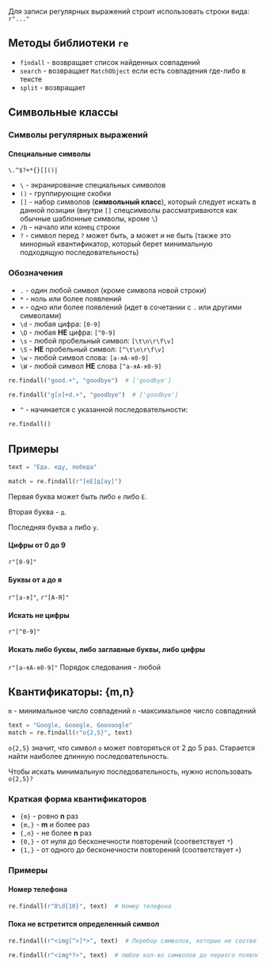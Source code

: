 
Для записи регулярных выражений строит использовать строки вида: `r"..."`

## Методы библиотеки `re`

- `findall` - возвращает список найденных совпадений
- `search` - возвращает `MatchObject` если есть совпадения где-либо в тексте
- `split` - возвращает 

## Символьные классы

### Символы регулярных выражений

#### Специальные символы

`\.^$?+*{}[]()|`

- `\` - экранирование специальных символов
- `()` - группирующие скобки
- `[]` - набор символов (**символьный класс**), который следует искать в данной позиции (внутри `[]` спецсимволы рассматриваются как обычные шаблонные символы, кроме `\`)
- `/b` - начало или конец строки
- `?` - символ перед `?` может быть, а может и не быть (также это минорный квантификатор, который берет минимальную подходящую последовательность)

### Обозначения

- `.` - один любой символ (кроме символа новой строки)
- `*` - ноль или более появлений
- `+` - одно или более появлений (идет в сочетании с `.` или другими символами)
- `\d` - любая цифра: `[0-9]`
- `\D` - любая **НЕ** цифра: `[^0-9]`
- `\s` - любой пробельный символ: `[\t\n\r\f\v]`
- `\S` - **НЕ** пробельный символ: `[^\t\n\r\f\v]`
- `\w` - любой символ слова: `[а-яА-я0-9]`
- `\W` - любой символ **НЕ** слова `[^а-яА-я0-9]`

```python
re.findall("good.+", "goodbye")  # ['goodbye']

re.findall("g[o]+d.+", "goodbye")  # ['goodbye']
```

- `^` - начинается с указанной последовательности:

```python
re.findall()
```


## Примеры

```python
text = "Еда. еду, победа"

match = re.findall(r"[еЕ]д[ау]")
```

Первая буква может быть либо `е` либо `Е`. 

Вторая буква - `д`. 

Последняя буква `а` либо `у`.

#### Цифры от 0 до 9 
`r"[0-9]"`

#### Буквы от а до я
`r"[а-я]"`, `r"[А-Я]"`

#### Искать не цифры
`r"[^0-9]"`

#### Искать либо буквы, либо заглавные буквы, либо цифры
`r"[а-яА-я0-9]"`
Порядок следования - любой

## Квантификаторы: {m,n}

`m` - минимальное число совпадений
`n` -максимальное число совпадений

```python
text = "Google, Gooogle, Gooooogle"
match = re.findall(r"o{2,5}", text)
```

`o{2,5}` значит, что символ `o` может повторяться от 2 до 5 раз. Старается найти наиболее длинную последовательность. 

Чтобы искать минимальную последовательность, нужно использовать `o{2,5}?` 

### Краткая форма квантификаторов
- `{m}` - ровно **n** раз
- `{m,}` - **m** и более раз
- `{,n}` - не более **n** раз
- `{0,}` - от нуля до бесконечности повторений (соответствует `*`)
- `{1,}` - от одного до бесконечности повторений (соответствует `+`)

### Примеры

#### Номер телефона

```python
re.findall(r"8\d{10}", text)  # Номер телефона
```

#### Пока не встретится определенный символ

```python
re.findall(r"<img[^>]*>", text)  # Перебор символов, которые не соответствуют >

re.findall(r"<img*?>", text)  # любое кол-во символов до первого появления >
```